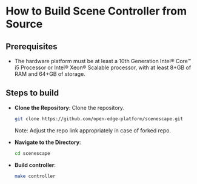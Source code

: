 # How to Build Scene Controller from Source

## Prerequisites

- The hardware platform must be at least a 10th Generation Intel® Core™ i5 Processor or Intel® Xeon® Scalable processor, with at least 8+GB of RAM and 64+GB of storage.

## Steps to build

- **Clone the Repository**:
  Clone the repository.

  ```bash
  git clone https://github.com/open-edge-platform/scenescape.git
  ```

  Note: Adjust the repo link appropriately in case of forked repo.

- **Navigate to the Directory**:

  ```bash
  cd scenescape
  ```

- **Build controller**:
  ```bash
  make controller
  ```
